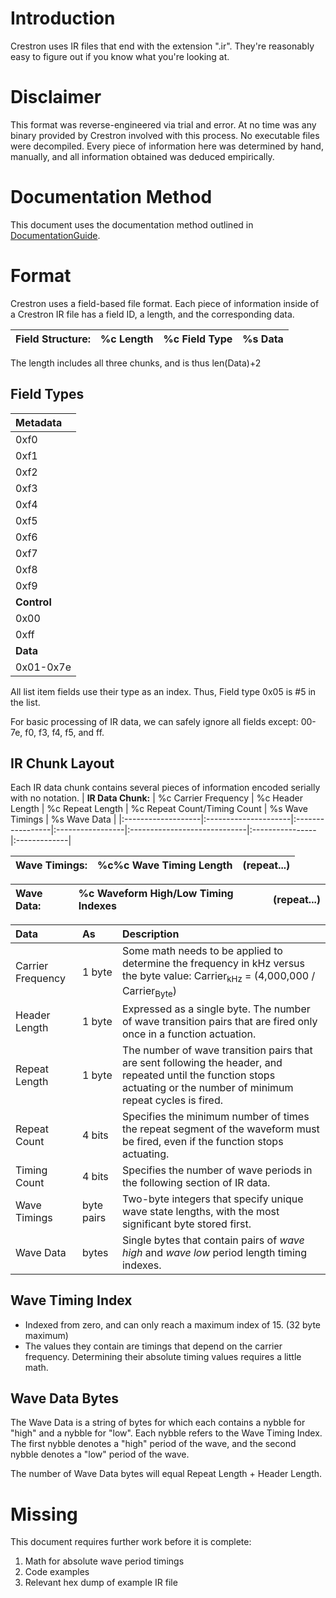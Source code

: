 # Introduction #
Crestron uses IR files that end with the extension ".ir". They're reasonably easy to figure out if you know what you're looking at.

# Disclaimer #
This format was reverse-engineered via trial and error. At no time was any binary provided by Crestron involved with this process. No executable files were decompiled. Every piece of information here was determined by hand, manually, and all information obtained was deduced empirically.

# Documentation Method #
This document uses the documentation method outlined in [DocumentationGuide](DocumentationGuide.md).

# Format #
Crestron uses a field-based file format. Each piece of information inside of a Crestron IR file has a field ID, a length, and the corresponding data.

| **Field Structure:** | %c Length | %c Field Type | %s Data |
|:---------------------|:----------|:--------------|:--------|

The length includes all three chunks, and is thus len(Data)+2

## Field Types ##
| **Metadata** |
|:-------------|
| 0xf0         | The file format specifier. Always of length 4, always contains 'IR'. |
| 0xf1         | The comment field. |
| 0xf2         | The last modified date of this file. |
| 0xf3         | Manufacturer name. |
| 0xf4         | Device model. |
| 0xf5         | Remote model. |
| 0xf6         | Minimum repeat count, and a byte of unknown significance. |
| 0xf7         | Device family. |
| 0xf8         | Two bytes of unknown significance. |
| 0xf9         | Options/Metadata encoded into sub-fields. |
| **Control**  |
| 0x00         | A special typeless field indicating an immediate end of file. No type byte follows. |
| 0xff         | End-of-list indicator, which indicates the beginning of IR data chunks. Always of length 2 with no data. |
| **Data**     |
| 0x01-0x7e    | A list item. Depending on the phase of processing, is either a function name or an IR chunk. |

All list item fields use their type as an index. Thus, Field type 0x05 is #5 in the list.

For basic processing of IR data, we can safely ignore all fields except: 00-7e, f0, f3, f4, f5, and ff.

## IR Chunk Layout ##
Each IR data chunk contains several pieces of information encoded serially with no notation.
| **IR Data Chunk:** | %c Carrier Frequency | %c Header Length | %c Repeat Length | %c Repeat Count/Timing Count | %s Wave Timings | %s Wave Data |
|:-------------------|:---------------------|:-----------------|:-----------------|:-----------------------------|:----------------|:-------------|

| **Wave Timings:** | %c%c Wave Timing Length | (repeat...) |
|:------------------|:------------------------|:------------|

| **Wave Data:** | %c Waveform High/Low Timing Indexes | (repeat...) |
|:---------------|:------------------------------------|:------------|

| **Data** | **As** | **Description** |
|:---------|:-------|:----------------|
| Carrier Frequency | 1 byte | Some math needs to be applied to determine the frequency in kHz versus the byte value: Carrier<sub>kHz</sub> = (4,000,000 / Carrier<sub>Byte</sub>) |
| Header Length | 1 byte | Expressed as a single byte. The number of wave transition pairs that are fired only once in a function actuation. |
| Repeat Length | 1 byte | The number of wave transition pairs that are sent following the header, and repeated until the function stops actuating or the number of minimum repeat cycles is fired. |
| Repeat Count | 4 bits | Specifies the minimum number of times the repeat segment of the waveform must be fired, even if the function stops actuating. |
| Timing Count | 4 bits | Specifies the number of wave periods in the following section of IR data. |
| Wave Timings | byte pairs | Two-byte integers that specify unique wave state lengths, with the most significant byte stored first. |
| Wave Data | bytes  | Single bytes that contain pairs of _wave high_ and _wave low_ period length timing indexes. |

## Wave Timing Index ##
  * Indexed from zero, and can only reach a maximum index of 15. (32 byte maximum)
  * The values they contain are timings that depend on the carrier frequency. Determining their absolute timing values requires a little math.

## Wave Data Bytes ##
The Wave Data is a string of bytes for which each contains a nybble for "high" and a nybble for "low". Each nybble refers to the Wave Timing Index. The first nybble denotes a "high" period of the wave, and the second nybble denotes a "low" period of the wave.

The number of Wave Data bytes will equal Repeat Length + Header Length.

# Missing #
This document requires further work before it is complete:
  1. Math for absolute wave period timings
  1. Code examples
  1. Relevant hex dump of example IR file